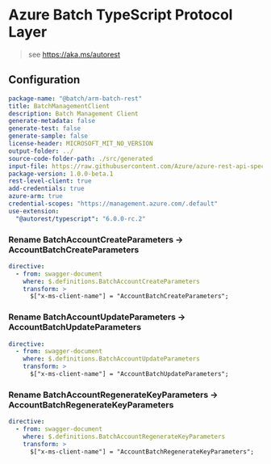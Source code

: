 # Azure Batch TypeScript Protocol Layer

> see <https://aka.ms/autorest>

## Configuration

```yaml
package-name: "@batch/arm-batch-rest"
title: BatchManagementClient
description: Batch Management Client
generate-metadata: false
generate-test: false
generate-sample: false
license-header: MICROSOFT_MIT_NO_VERSION
output-folder: ../
source-code-folder-path: ./src/generated
input-file: https://raw.githubusercontent.com/Azure/azure-rest-api-specs/main/specification/batch/resource-manager/Microsoft.Batch/stable/2023-05-01/BatchManagement.json
package-version: 1.0.0-beta.1
rest-level-client: true
add-credentials: true
azure-arm: true
credential-scopes: "https://management.azure.com/.default"
use-extension:
  "@autorest/typescript": "6.0.0-rc.2"
```

### Rename BatchAccountCreateParameters -> AccountBatchCreateParameters

```yaml
directive:
  - from: swagger-document
    where: $.definitions.BatchAccountCreateParameters
    transform: >
      $["x-ms-client-name"] = "AccountBatchCreateParameters";
```

### Rename BatchAccountUpdateParameters -> AccountBatchUpdateParameters

```yaml
directive:
  - from: swagger-document
    where: $.definitions.BatchAccountUpdateParameters
    transform: >
      $["x-ms-client-name"] = "AccountBatchUpdateParameters";
```

### Rename BatchAccountRegenerateKeyParameters -> AccountBatchRegenerateKeyParameters

```yaml
directive:
  - from: swagger-document
    where: $.definitions.BatchAccountRegenerateKeyParameters
    transform: >
      $["x-ms-client-name"] = "AccountBatchRegenerateKeyParameters";
```
